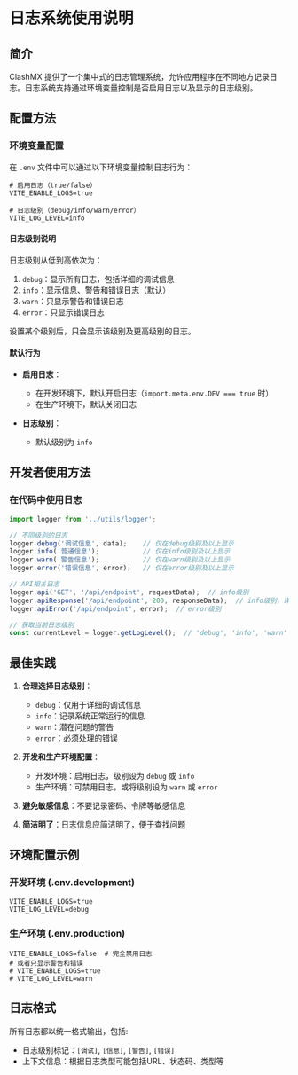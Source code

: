 # 日志系统使用说明

## 简介

ClashMX 提供了一个集中式的日志管理系统，允许应用程序在不同地方记录日志。日志系统支持通过环境变量控制是否启用日志以及显示的日志级别。

## 配置方法

### 环境变量配置

在 `.env` 文件中可以通过以下环境变量控制日志行为：

```
# 启用日志（true/false）
VITE_ENABLE_LOGS=true

# 日志级别（debug/info/warn/error）
VITE_LOG_LEVEL=info
```

#### 日志级别说明

日志级别从低到高依次为：

1. `debug`：显示所有日志，包括详细的调试信息
2. `info`：显示信息、警告和错误日志（默认）
3. `warn`：只显示警告和错误日志
4. `error`：只显示错误日志

设置某个级别后，只会显示该级别及更高级别的日志。

#### 默认行为

- **启用日志**：
  - 在开发环境下，默认开启日志（`import.meta.env.DEV === true` 时）
  - 在生产环境下，默认关闭日志

- **日志级别**：
  - 默认级别为 `info`

## 开发者使用方法

### 在代码中使用日志

```typescript
import logger from '../utils/logger';

// 不同级别的日志
logger.debug('调试信息', data);    // 仅在debug级别及以上显示
logger.info('普通信息');           // 仅在info级别及以上显示
logger.warn('警告信息');           // 仅在warn级别及以上显示
logger.error('错误信息', error);   // 仅在error级别及以上显示

// API相关日志
logger.api('GET', '/api/endpoint', requestData);  // info级别
logger.apiResponse('/api/endpoint', 200, responseData);  // info级别，详细数据为debug级别
logger.apiError('/api/endpoint', error);  // error级别

// 获取当前日志级别
const currentLevel = logger.getLogLevel();  // 'debug', 'info', 'warn' 或 'error'
```

## 最佳实践

1. **合理选择日志级别**：
   - `debug`：仅用于详细的调试信息
   - `info`：记录系统正常运行的信息
   - `warn`：潜在问题的警告
   - `error`：必须处理的错误

2. **开发和生产环境配置**：
   - 开发环境：启用日志，级别设为 `debug` 或 `info`
   - 生产环境：可禁用日志，或将级别设为 `warn` 或 `error`

3. **避免敏感信息**：不要记录密码、令牌等敏感信息
4. **简洁明了**：日志信息应简洁明了，便于查找问题

## 环境配置示例

### 开发环境 (.env.development)

```
VITE_ENABLE_LOGS=true
VITE_LOG_LEVEL=debug
```

### 生产环境 (.env.production)

```
VITE_ENABLE_LOGS=false  # 完全禁用日志
# 或者只显示警告和错误
# VITE_ENABLE_LOGS=true
# VITE_LOG_LEVEL=warn
```

## 日志格式

所有日志都以统一格式输出，包括:
- 日志级别标记：`[调试]`, `[信息]`, `[警告]`, `[错误]`
- 上下文信息：根据日志类型可能包括URL、状态码、类型等 